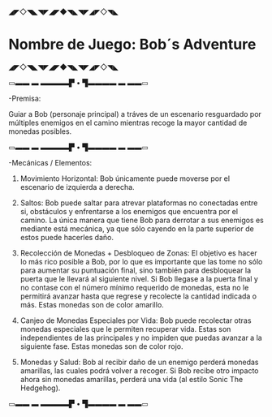 ◢◤◇◥◣◥◤◢◤◆◥◣◥◤◢◤◇◥◣

# Nombre de Juego: Bob´s Adventure

◢◤◇◥◣◥◤◢◤◆◥◣◥◤◢◤◇◥◣

▭▬▬ ▬ ▬▬▬▬▛ • ▜▬▬▬▬ ▬ ▬▬▭

-Premisa:

Guiar a Bob (personaje principal) a tráves de un escenario resguardado por múltiples enemigos en el camino mientras recoge la mayor cantidad de monedas posibles.

▭▬▬ ▬ ▬▬▬▬▛ • ▜▬▬▬▬ ▬ ▬▬▭

-Mecánicas / Elementos:

1. Movimiento Horizontal: Bob únicamente puede moverse por el escenario de izquierda a derecha.

2. Saltos: Bob puede saltar para atrevar plataformas no conectadas entre si, obstáculos y enfrentarse a los enemigos que encuentra por el camino. La única manera que tiene Bob para derrotar a sus enemigos es mediante está mecánica, ya que sólo cayendo en la parte superior de estos puede hacerles daño.

3. Recolección de Monedas + Desbloqueo de Zonas: El objetivo es hacer lo más rico posible a Bob, por lo que es importante que las tome no sólo para aumentar su puntuación final, sino también para desbloquear la puerta que le llevará al siguiente nivel. Si Bob llegase a la puerta final y no contase con el número mínimo requerido de monedas, esta no le permitirá avanzar hasta que regrese y recolecte la cantidad indicada o más. Estas monedas son de color amarillo.

4. Canjeo de Monedas Especiales por Vida: Bob puede recolectar otras monedas especiales que le permiten recuperar vida. Estas son independientes de las principales y no impiden que puedas avanzar a la siguiente fase. Estas monedas son de color rojo.

5. Monedas y Salud: Bob al recibir daño de un enemigo perderá monedas amarillas, las cuales podrá volver a recoger. Si Bob recibe otro impacto ahora sin monedas amarillas, perderá una vida (al estilo Sonic The Hedgehog).
   
▭▬▬ ▬ ▬▬▬▬▛ • ▜▬▬▬▬ ▬ ▬▬▭

